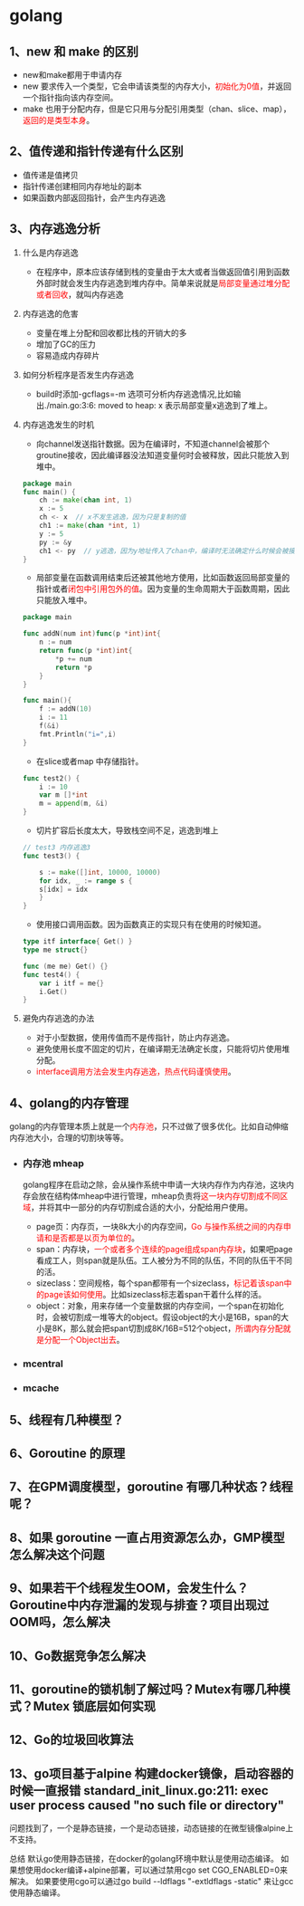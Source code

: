 # golang

## 1、new 和 make 的区别

* new和make都用于申请内存
* new 要求传入一个类型，它会申请该类型的内存大小，<font color =red>初始化为0值</font>，并返回一个指针指向该内存空间。
* make 也用于分配内存，但是它只用与分配引用类型（chan、slice、map），<font color=red>返回的是类型本身</font>。

## 2、值传递和指针传递有什么区别

* 值传递是值拷贝
* 指针传递创建相同内存地址的副本
* 如果函数内部返回指针，会产生内存逃逸

## 3、内存逃逸分析

1. 什么是内存逃逸
    * 在程序中，原本应该存储到栈的变量由于太大或者当做返回值引用到函数外部时就会发生内存逃逸到堆内存中。简单来说就是<font color=red>局部变量通过堆分配或者回收</font>，就叫内存逃逸
2. 内存逃逸的危害
    * 变量在堆上分配和回收都比栈的开销大的多
    * 增加了GC的压力
    * 容易造成内存碎片
3. 如何分析程序是否发生内存逃逸
    * build时添加-gcflags=-m 选项可分析内存逃逸情况,比如输出./main.go:3:6: moved to heap: x 表示局部变量x逃逸到了堆上。
4. 内存逃逸发生的时机
    * 向channel发送指针数据。因为在编译时，不知道channel会被那个groutine接收，因此编译器没法知道变量何时会被释放，因此只能放入到堆中。

    ```go
    package main
    func main() {
        ch := make(chan int, 1)
        x := 5
        ch <- x  // x不发生逃逸，因为只是复制的值
        ch1 := make(chan *int, 1)
        y := 5
        py := &y
        ch1 <- py  // y逃逸，因为y地址传入了chan中，编译时无法确定什么时候会被接收，所以也无法在函数返回后回收y
    }
    ```

    * 局部变量在函数调用结束后还被其他地方使用，比如函数返回局部变量的指针或者<font color=red>闭包中引用包外的值</font>。因为变量的生命周期大于函数周期，因此只能放入堆中。

    ```go
    package main

    func addN(num int)func(p *int)int{
        n := num
        return func(p *int)int{
            *p += num
            return *p
        }
    }

    func main(){
        f := addN(10)
        i := 11
        f(&i)
        fmt.Println("i=",i)
    }
    ```

    * 在slice或者map 中存储指针。

    ```go
    func test2() {
        i := 10
        var m []*int
        m = append(m, &i)
    }
    ```

    * 切片扩容后长度太大，导致栈空间不足，逃逸到堆上

    ```go
    // test3 内存逃逸3
    func test3() {

        s := make([]int, 10000, 10000)
        for idx, _ := range s {
        s[idx] = idx
        }
    }
    ```

   * 使用接口调用函数。因为函数真正的实现只有在使用的时候知道。

    ```go
    type itf interface{ Get() }
    type me struct{}

    func (me me) Get() {}
    func test4() {
        var i itf = me{}
        i.Get()
    }
    ```

5. 避免内存逃逸的办法
    * 对于小型数据，使用传值而不是传指针，防止内存逃逸。
    * 避免使用长度不固定的切片，在编译期无法确定长度，只能将切片使用堆分配。
    * <font color=red>interface调用方法会发生内存逃逸，热点代码谨慎使用</font>。

## 4、golang的内存管理

  golang的内存管理本质上就是一个<font color=red>内存池</font>，只不过做了很多优化。比如自动伸缩内存池大小，合理的切割块等等。

* ### 内存池 mheap

    golang程序在启动之除，会从操作系统中申请一大块内存作为内存池，这块内存会放在结构体mheap中进行管理，mheap负责将<font color=red>这一块内存切割成不同区域</font>，并将其中一部分的内存切割成合适的大小，分配给用户使用。
  * page页：内存页，一块8k大小的内存空间，<font color=red>Go 与操作系统之间的内存申请和是否都是以页为单位的</font>。
  * span：内存块，<font color=red>一个或者多个连续的page组成span内存块</font>，如果吧page看成工人，则span就是队伍。工人被分为不同的队伍，不同的队伍干不同的活。
  * sizeclass：空间规格，每个span都带有一个sizeclass，<font color=red>标记着该span中的page该如何使用</font>。比如sizeclass标志着span干着什么样的活。
  * object：对象，用来存储一个变量数据的内存空间，一个span在初始化时，会被切割成一堆等大的object。假设object的大小是16B，span的大小是8K，那么就会把span切割成8K/16B=512个object，<font color=red>所谓内存分配就是分配一个Object出去</font>。

* ### mcentral

* ### mcache

## 5、线程有几种模型？

## 6、Goroutine 的原理

## 7、在GPM调度模型，goroutine 有哪几种状态？线程呢？

## 8、如果 goroutine 一直占用资源怎么办，GMP模型怎么解决这个问题

## 9、如果若干个线程发生OOM，会发生什么？Goroutine中内存泄漏的发现与排查？项目出现过OOM吗，怎么解决

## 10、Go数据竞争怎么解决

## 11、goroutine的锁机制了解过吗？Mutex有哪几种模式？Mutex 锁底层如何实现

## 12、Go的垃圾回收算法

## 13、go项目基于alpine 构建docker镜像，启动容器的时候一直报错 standard_init_linux.go:211: exec user process caused "no such file or directory"

问题找到了，一个是静态链接，一个是动态链接，动态链接的在微型镜像alpine上不支持。

总结
默认go使用静态链接，在docker的golang环境中默认是使用动态编译。
如果想使用docker编译+alpine部署，可以通过禁用cgo set CGO_ENABLED=0来解决。
如果要使用cgo可以通过go build --ldflags "-extldflags -static" 来让gcc使用静态编译。
